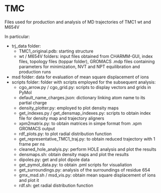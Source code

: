 # TMC
Files used for production and analysis of MD trajectories of TMC1 wt and M654V

In particular:
 - trj_data folder:
    - TMC1_original.pdb: starting structure
    - wt / M654V folders: input files obtained from CHARMM-GUI, index files, topology files (toppar folder), GROMACS .mdp files containing parameters for minimization, NVT and NPT equilibration and production runs
 - msd folder: data for evaluation of mean square displacement of ions
 - scripts folder: folder with scripts employed for the subsequent analysis:
    - cgo_arrow.py / cgo_grid.py: scripts to display vectors and grids in PyMol
    - default_name_charges.json: dictionary linking atom name to its partial charge
    - density_plotter.py: employed to plot density maps
    - get_indexes.py / get_densmap_indexes.py: scripts to obtain index file for density map and trajectory aligners
    - xpm2matrix.py: to obtain matrices in simpe format from .xpm GROMACS output
    - rdf_plots.py: to plot radial distribution function
    - get_representative_TMC1_traj.py: to obtain reduced trajectory with 1 frame per ns
    - cleaned_hole_analyis.py: perform HOLE analysis and plot the results
    - densmaps.sh: obtain density maps and plot the results
    - dipoles.py: get and plot dipole data
    - get_pymol_data.py: to obtain .pml scripts for visualiation
    - get_surroundings.py: analysis of the surroundings of residue 654
    -  gmx_msd.sh / msd_vis.py: obtain mean square displacement of ions and plot it
    -  rdf.sh: get radial distribution function
